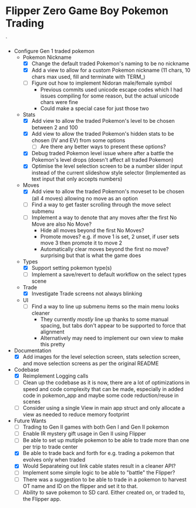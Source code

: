 # Flipper Zero Game Boy Pokemon Trading
`
- Configure Gen 1 traded pokemon  
  - Pokemon Nickname  
    - [x] Change the default traded Pokemon's naming to be no nickname  
    - [x] Add a view to allow for a custom Pokemon nickname (11 chars, 10 chars max used, fill and terminate with TERM_)  
    - [ ] Figure out how to implement Nidoran male/female symbol  
      - Previous commits used unicode escape codes which I had issues compiling for some reason, but the actual unicode chars were fine  
      - Could make a special case for just those two  
  - Stats  
    - [x] Add view to allow the traded Pokemon's level to be chosen between 2 and 100  
    - [x] Add view to allow the traded Pokemon's hidden stats to be chosen (IV and EV) from some options  
      - [ ] Are there any better ways to present these options?  
    - [x] Debug traded Pokemon level issue where after a battle the Pokemon's level drops (doesn't affect all traded Pokemon)  
    - [x] Optimise the level selection screen to be a number slider input instead of the current slideshow style selector (Implemented as text input that only accepts numbers)  
  - Moves  
    - [x] Add view to allow the traded Pokemon's moveset to be chosen (all 4 moves) allowing no move as an option  
    - [ ] Find a way to get faster scrolling through the move select submenu  
    - [ ] Implement a way to denote that any moves after the first No Move are also No Move?  
      - Hide all moves beyond the first No Moves?  
      - Promote moves? e.g. if move 1 is set, 2 unset, if user sets move 3 then promote it to move 2  
      - Automatically clear moves beyond the first no move? surprising but that is what the game does  
  - Types  
    - [x] Support setting pokemon type(s)  
    - [ ] Implement a save/revert to default workflow on the select types scene  
  - Trade  
    - [x] Investigate Trade screens not always blinking  
  - UI  
    - [ ] Find a way to line up submenu items so the main menu looks cleaner  
      - They currently _mostly_ line up thanks to some manual spacing, but tabs don't appear to be supported to force that alignment  
      - Alternatively may need to implement our own view to make this pretty  
- Documentation  
  - [x] Add images for the level selection screen, stats selection screen, and move selection screens as per the original README  
- Codebase  
  - [x] Reimplement Logging calls  
  - [ ] Clean up the codebase as it is now, there are a lot of optimizations in speed and code complexity that can be made, especially in added code in pokemon_app and maybe some code reduction/reuse in scenes  
  - [ ] Consider using a single View in main app struct and only allocate a view as needed to reduce memory footprint  

- Future Wants  
  - [ ] Trading to Gen II games with both Gen I and Gen II pokemon  
  - [ ] Enable IR mystery gift usage in Gen II using Flipper  
  - [ ] Be able to set up mutiple pokemon to be able to trade more than one per trip to trade center  
  - [x] Be able to trade back and forth for e.g. trading a pokemon that evolves only when traded  
  - [x] Would Separateing out link cable states result in a cleaner API?  
  - [ ] Implement some simple logic to be able to "battle" the Flipper?  
  - [ ] There was a suggestion to be able to trade in a pokemon to harvest OT name and ID on the flipper and set it to that.  
  - [ ] Ability to save pokemon to SD card. Either created on, or traded to, the Flipper app.  
